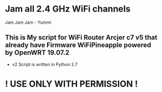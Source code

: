 # Jam all 2.4 GHz WiFi channels
Jam Jam Jam - Yummi
## This is My script for WiFi Router Arcjer c7 v5 that already have Firmware WiFiPineapple powered by OpenWRT 19.07.2

- v2 Script is written in Python 2.7
# ! USE ONLY WITH PERMISSION !
